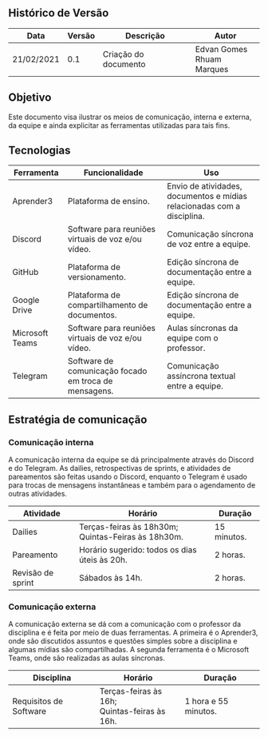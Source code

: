 

## Histórico de Versão

| Data | Versão | Descrição | Autor |
|--------|-----------|---------------|---------|
| 21/02/2021 | 0.1 | Criação do documento | Edvan Gomes<br> Rhuam Marques |

## Objetivo
Este documento visa ilustrar os meios de comunicação, interna e externa, da equipe e ainda explicitar as ferramentas utilizadas para tais fins.

## Tecnologias

|Ferramenta |Funcionalidade |Uso |
|-----|-----|-----|
|Aprender3| Plataforma de ensino.| Envio de atividades, documentos e mídias relacionadas com a disciplina.|
|Discord| Software para reuniões virtuais de voz e/ou vídeo.| Comunicação síncrona de voz entre a equipe.|
|GitHub| Plataforma de versionamento.| Edição síncrona de documentação entre a equipe.|
|Google Drive| Plataforma de compartilhamento de documentos.| Edição síncrona de documentação entre a equipe.|
|Microsoft Teams| Software para reuniões virtuais de voz e/ou vídeo.| Aulas síncronas da equipe com o professor.|
|Telegram| Software de comunicação focado em troca de mensagens.| Comunicação assíncrona textual entre a equipe.|


## Estratégia de comunicação

### Comunicação interna
A comunicação interna da equipe se dá principalmente através do Discord e do Telegram. As dailies, retrospectivas de sprints, e atividades de pareamentos são feitas usando o Discord, enquanto o Telegram é usado para trocas de mensagens instantâneas e também para o agendamento de outras atividades.

| Atividade| Horário| Duração |
|-----|-----|-----|
| Dailies| Terças-feiras às 18h30m; <br> Quintas-Feiras às 18h30m. | 15 minutos.|
| Pareamento| Horário sugerido: todos os dias úteis às 20h.| 2 horas.|
| Revisão de sprint| Sábados às 14h.| 2 horas.|

### Comunicação externa
A comunicação externa se dá com a comunicação com o professor da disciplina e é feita por meio de duas ferramentas. A primeira é o Aprender3, onde são discutidos assuntos e questões simples sobre a disciplina e algumas mídias são compartilhadas. A segunda ferramenta é o Microsoft Teams, onde são realizadas as aulas síncronas.

| Disciplina| Horário| Duração |
|-----|-----|-----|
| Requisitos de Software| Terças-feiras às 16h;<br>Quintas-feiras às 16h.| 1 hora e 55 minutos.|


